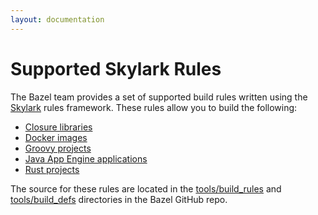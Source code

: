 ```yaml
---
layout: documentation
---
```


# Supported Skylark Rules

The Bazel team provides a set of supported build rules written using the
[Skylark](/docs/skylark/index.html) rules framework. These rules allow you
to build the following:

*   [Closure libraries](https://github.com/bazelbuild/bazel/tree/master/tools/build_rules/closure)
*   [Docker images](https://github.com/bazelbuild/bazel/tree/master/tools/build_defs/docker)
*   [Groovy projects](https://github.com/bazelbuild/bazel/tree/master/tools/build_defs/groovy)
*   [Java App Engine applications](https://github.com/bazelbuild/bazel/tree/master/tools/build_rules/appengine)
*   [Rust projects](https://github.com/bazelbuild/bazel/tree/master/tools/build_rules/rust)

The source for these rules are located in the
[tools/build_rules](https://github.com/bazelbuild/bazel/tree/master/tools/build_rules)
and
[tools/build_defs](https://github.com/bazelbuild/bazel/tree/master/tools/build_defs)
directories in the Bazel GitHub repo.
